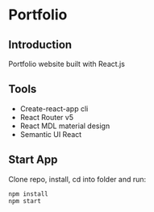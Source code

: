 # Portfolio

## Introduction

Portfolio website built with React.js

## Tools

- Create-react-app cli
- React Router v5
- React MDL material design
- Semantic UI React

## Start App

Clone repo, install, cd into folder and run:

```
npm install
npm start
```
